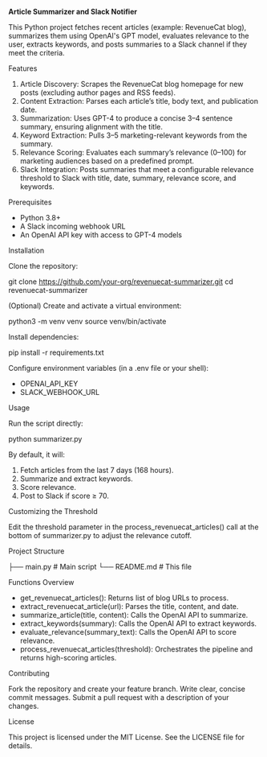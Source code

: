 **Article Summarizer and Slack Notifier**

This Python project fetches recent articles (example: RevenueCat blog), summarizes them using OpenAI's GPT model, evaluates relevance to the user, extracts keywords, and posts summaries to a Slack channel if they meet the criteria.

Features

1. Article Discovery: Scrapes the RevenueCat blog homepage for new posts (excluding author pages and RSS feeds).
2. Content Extraction: Parses each article’s title, body text, and publication date.
3. Summarization: Uses GPT-4 to produce a concise 3–4 sentence summary, ensuring alignment with the title.
4. Keyword Extraction: Pulls 3–5 marketing-relevant keywords from the summary.
5. Relevance Scoring: Evaluates each summary’s relevance (0–100) for marketing audiences based on a predefined prompt.
6. Slack Integration: Posts summaries that meet a configurable relevance threshold to Slack with title, date, summary, relevance score, and keywords.

Prerequisites

- Python 3.8+
- A Slack incoming webhook URL
- An OpenAI API key with access to GPT-4 models

Installation

Clone the repository:

git clone https://github.com/your-org/revenuecat-summarizer.git
cd revenuecat-summarizer

(Optional) Create and activate a virtual environment:

python3 -m venv venv
source venv/bin/activate

Install dependencies:

pip install -r requirements.txt

Configure environment variables (in a .env file or your shell):

- OPENAI_API_KEY
- SLACK_WEBHOOK_URL

Usage

Run the script directly:

python summarizer.py

By default, it will:

1. Fetch articles from the last 7 days (168 hours).
2. Summarize and extract keywords.
3. Score relevance.
4. Post to Slack if score ≥ 70.

Customizing the Threshold

Edit the threshold parameter in the process_revenuecat_articles() call at the bottom of summarizer.py to adjust the relevance cutoff.

Project Structure

├── main.py       # Main script
└── README.md           # This file

Functions Overview

- get_revenuecat_articles(): Returns list of blog URLs to process.
- extract_revenuecat_article(url): Parses the title, content, and date.
- summarize_article(title, content): Calls the OpenAI API to summarize.
- extract_keywords(summary): Calls the OpenAI API to extract keywords.
- evaluate_relevance(summary_text): Calls the OpenAI API to score relevance.
- process_revenuecat_articles(threshold): Orchestrates the pipeline and returns high-scoring articles.

Contributing

Fork the repository and create your feature branch.
Write clear, concise commit messages.
Submit a pull request with a description of your changes.

License

This project is licensed under the MIT License. See the LICENSE file for details.
